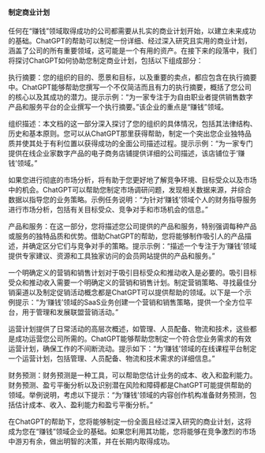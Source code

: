 #### 制定商业计划

任何在“赚钱”领域取得成功的公司都需要从扎实的商业计划开始，以建立未来成功的基础。ChatGPT的帮助可以制定一份详细、经过深入研究且实用的商业计划，涵盖了公司的所有重要领域，这可能是一个有用的资产。在接下来的段落中，我们将探讨ChatGPT如何协助您制定商业计划，包括以下组成部分：

执行摘要：您的组织的目的、愿景和目标，以及重要的卖点，都应包含在执行摘要中。ChatGPT能够帮助您撰写一个不仅简洁而且有力的执行摘要，概括了您公司的核心以及其成功的潜力。提示示例：“为一家专注于为自由职业者提供销售数字产品和服务平台的企业撰写一个执行摘要。”该企业的重点是“赚钱”领域。

组织描述：本文档的这一部分深入探讨了您的组织的具体情况，包括其法律结构、历史和基本原则。您可以从ChatGPT那里获得帮助，制定一个突出您企业独特品质并使其处于有利位置以获得成功的全面公司描述过程。提示示例：“为一家专门提供在线企业家数字产品的电子商务店铺提供详细的公司描述，该店铺位于‘赚钱’领域。”

如果您进行彻底的市场分析，将有助于您更好地了解竞争环境、目标受众以及市场中的机会。ChatGPT可以帮助您制定市场调研问题，发现相关数据来源，并综合数据以指导您的业务策略。示例任务说明：“为针对‘赚钱’领域个人的财务指导服务进行市场分析，包括有关目标受众、竞争对手和市场机会的信息。”

产品和服务：在这一部分，您将描述您公司提供的产品和服务，特别强调每种产品或服务的独特品质和优势。借助ChatGPT的帮助，您将能够制作吸引人的产品描述，并确定区分它们与竞争对手的策略。提示示例：“描述一个专注于为‘赚钱’领域提供专家建议、资源和工具独家访问的会员网站提供的产品和服务。”

一个明确定义的营销和销售计划对于吸引目标受众和推动收入是必要的。吸引目标受众和推动收入需要一个明确定义的营销和销售计划。制定营销策略、寻找最佳分销渠道以及制定促销活动概念都是ChatGPT可以提供帮助的领域。以下是一个示例提示：“为‘赚钱’领域的SaaS业务创建一个营销和销售策略，提供一个全方位平台，用于管理和发展联盟营销活动。”

运营计划提供了日常活动的高层次概述，如管理、人员配备、物流和技术，这些都是成功运营您公司所需的。ChatGPT能够帮助您制定一个符合您业务需求的有效运营计划，确保工作的不间断流动。提示如下：“为‘赚钱’领域的在线课程平台制定一个运营计划，包括管理、人员配备、物流和技术需求的详细信息。”

财务预测：财务预测是一种工具，可以帮助您估计业务的成本、收入和盈利能力。财务预测、盈亏平衡分析以及识别潜在风险和障碍都是ChatGPT可能提供帮助的领域。举例说明，考虑以下提示：“为‘赚钱’领域的内容创作机构准备财务预测，包括估计成本、收入、盈利能力和盈亏平衡分析。”

在ChatGPT的帮助下，您将能够制定一份全面且经过深入研究的商业计划，这将成为您在“赚钱”领域企业的基础。如果您利用其功能，您将能够在竞争激烈的市场中游刃有余，做出明智的决策，并在长期内取得成功。
